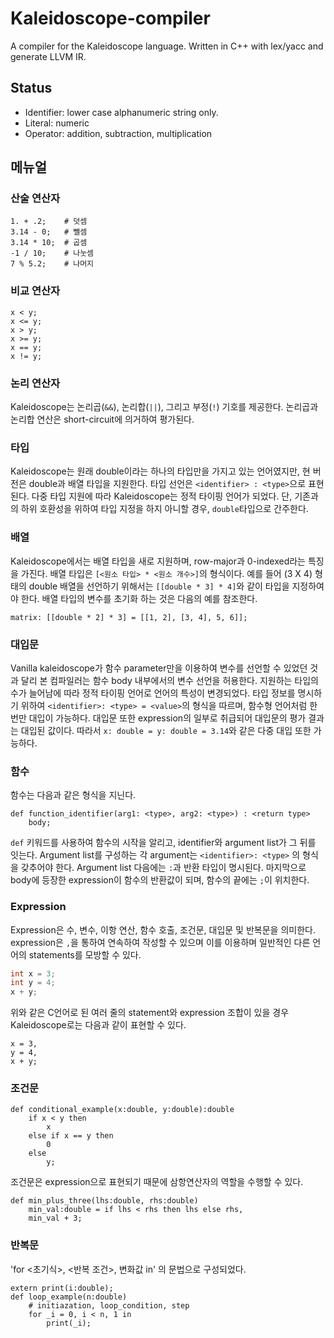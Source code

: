 # Kaleidoscope-compiler
A compiler for the Kaleidoscope language. Written in C++ with lex/yacc and generate LLVM IR.

## Status
* Identifier: lower case alphanumeric string only.
* Literal:  numeric
* Operator: addition, subtraction, multiplication

## 메뉴얼

### 산술 연산자
~~~
1. + .2;	# 덧셈
3.14 - 0;	# 뺄셈
3.14 * 10;	# 곱셈
-1 / 10;	# 나눗셈
7 % 5.2;	# 나머지
~~~

### 비교 연산자
~~~
x < y;
x <= y;
x > y;
x >= y;
x == y;
x != y;
~~~

### 논리 연산자
Kaleidoscope는 논리곱(`&&`), 논리합(`||`), 그리고 부정(`!`) 기호를 제공한다.
논리곱과 논리합 연산은 short-circuit에 의거하여 평가된다.

### 타입
Kaleidoscope는 원래 double이라는 하나의 타입만을 가지고 있는 언어였지만, 현 버전은 double과 배열 타입을 지원한다.
타입 선언은 `<identifier> : <type>`으로 표현된다.
다중 타입 지원에 따라 Kaleidoscope는 정적 타이핑 언어가 되었다.
단, 기존과의 하위 호환성을 위하여 타입 지정을 하지 아니할 경우, `double`타입으로 간주한다.

### 배열
Kaleidoscope에서는 배열 타입을 새로 지원하며, row-major과 0-indexed라는 특징을 가진다.
배열 타입은 `[<원소 타입> * <원소 개수>]`의 형식이다.
예를 들어 (3 X 4) 형태의 double 배열을 선언하기 위해서는 `[[double * 3] * 4]`와 같이 타입을 지정하여야 한다.
배열 타입의 변수를 초기화 하는 것은 다음의 예를 참조한다.
~~~
matrix: [[double * 2] * 3] = [[1, 2], [3, 4], 5, 6]];
~~~

### 대입문
Vanilla kaleidoscope가 함수 parameter만을 이용하여 변수를 선언할 수 있었던 것과 달리 본 컴파일러는 함수 body 내부에서의 변수 선언을 허용한다. 
지원하는 타입의 수가 늘어남에 따라 정적 타이핑 언어로 언어의 특성이 변경되었다.
타입 정보를 명시하기 위하여 `<identifier>: <type> = <value>`의 형식을 따르며, 함수형 언어처럼 한 번만 대입이 가능하다. 
대입문 또한 expression의 일부로 취급되어 대입문의 평가 결과는 대입된 값이다. 따라서 `x: double = y: double = 3.14`와 같은 다중 대입 또한 가능하다.

### 함수
함수는 다음과 같은 형식을 지닌다.
~~~
def function_identifier(arg1: <type>, arg2: <type>) : <return type>
	body;
~~~
`def` 키워드를 사용하여 함수의 시작을 알리고, identifier와 argument list가 그 뒤를 잇는다.
Argument list를 구성하는 각 argument는 `<identifier>: <type>` 의 형식을 갖추어야 한다.
Argument list 다음에는 `:`과 반환 타입이 명시된다.
마지막으로 body에 등장한 expression이 함수의 반환값이 되며, 함수의 끝에는 `;`이 위치한다.

### Expression
Expression은 수, 변수, 이항 연산, 함수 호출, 조건문, 대입문 및 반복문을 의미한다.
expression은 `,`을 통하여 연속하여 작성할 수 있으며 이를 이용하며 일반적인 다른 언어의 statements를 모방할 수 있다.
~~~c
int x = 3;
int y = 4;
x + y;
~~~
위와 같은 C언어로 된 여러 줄의 statement와 expression 조합이 있을 경우 Kaleidoscope로는 다음과 같이 표현할 수 있다.
~~~
x = 3,
y = 4,
x + y;
~~~

### 조건문
~~~
def conditional_example(x:double, y:double):double
	if x < y then
		x
	else if x == y then
		0
	else
		y;
~~~
조건문은 expression으로 표현되기 때문에 삼항연산자의 역할을 수행할 수 있다.
~~~
def min_plus_three(lhs:double, rhs:double)
	min_val:double = if lhs < rhs then lhs else rhs,
	min_val + 3;
~~~

### 반복문
'for <초기식>, <반복 조건>, 변화값 in' 의 문법으로 구성되었다.
~~~
extern print(i:double);
def loop_example(n:double)
	# initiazation, loop_condition, step
	for _i = 0, i < n, 1 in
		print(_i);
~~~
